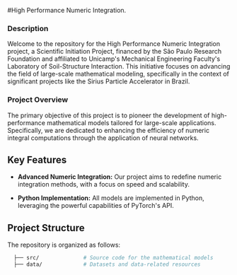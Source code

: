 #High Performance Numeric Integration.

### Description

Welcome to the repository for the High Performance Numeric Integration project, a Scientific Initiation Project, financed by the São Paulo Research Foundation and affiliated to Unicamp's Mechanical Engineering Faculty's Laboratory of Soil-Structure Interaction. This initiative focuses on advancing the field of large-scale mathematical modeling, specifically in the context of significant projects like the Sirius Particle Accelerator in Brazil.

### Project Overview

The primary objective of this project is to pioneer the development of high-performance mathematical models tailored for large-scale applications. Specifically, we are dedicated to enhancing the efficiency of numeric integral computations through the application of neural networks.

## Key Features

- **Advanced Numeric Integration:** Our project aims to redefine numeric integration methods, with a focus on speed and scalability.
  
- **Python Implementation:** All models are implemented in Python, leveraging the powerful capabilities of PyTorch's API.

## Project Structure

The repository is organized as follows:

```bash
  ├── src/              # Source code for the mathematical models
  ├── data/             # Datasets and data-related resources
```
